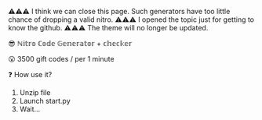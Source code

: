 
 ⚠️⚠️⚠️   I think we can close this page. Such generators have too little chance of dropping a valid nitro.
 ⚠️⚠️⚠️   I opened the topic just for getting to know the github. 
 ⚠️⚠️⚠️   The theme will no longer be updated.




😎 ℕ𝕚𝕥𝕣𝕠 ℂ𝕠𝕕𝕖 𝔾𝕖𝕟𝕖𝕣𝕒𝕥𝕠𝕣 + 𝕔𝕙𝕖𝕔𝕜𝕖𝕣

😮 3500 gift codes / per 1 minute


❓  How use it?
1. Unzip file
2. Launch start.py
3. Wait...
